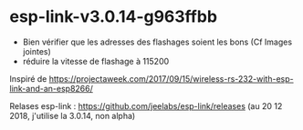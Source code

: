 # esp-link-v3.0.14-g963ffbb

- Bien vérifier que les adresses des flashages soient les bons (Cf Images jointes)
- réduire la vitesse de flashage à 115200

Inspiré de https://projectaweek.com/2017/09/15/wireless-rs-232-with-esp-link-and-an-esp8266/

Relases esp-link : https://github.com/jeelabs/esp-link/releases (au 20 12 2018, j'utilise la 3.0.14, non alpha) 
